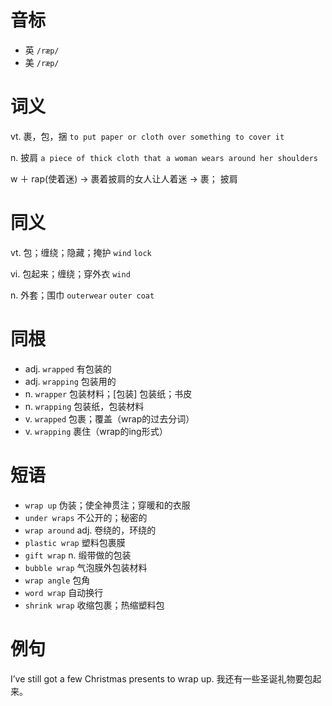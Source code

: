 # 音标

- 英 `/ræp/`
- 美 `/ræp/`

# 词义

vt. 裹，包，捆
`to put paper or cloth over something to cover it`

n. 披肩
`a piece of thick cloth that a woman wears around her shoulders`



w ＋ rap(使着迷) → 裹着披肩的女人让人着迷 → 裹； 披肩

# 同义

vt. 包；缠绕；隐藏；掩护
`wind` `lock`

vi. 包起来；缠绕；穿外衣
`wind`

n. 外套；围巾
`outerwear` `outer coat`

# 同根

- adj. `wrapped` 有包装的
- adj. `wrapping` 包装用的
- n. `wrapper` 包装材料；[包装] 包装纸；书皮
- n. `wrapping` 包装纸，包装材料
- v. `wrapped` 包裹；覆盖（wrap的过去分词）
- v. `wrapping` 裹住（wrap的ing形式）

# 短语

- `wrap up` 伪装；使全神贯注；穿暖和的衣服
- `under wraps` 不公开的；秘密的
- `wrap around` adj. 卷绕的，环绕的
- `plastic wrap` 塑料包裹膜
- `gift wrap` n. 缎带做的包装
- `bubble wrap` 气泡膜外包装材料
- `wrap angle` 包角
- `word wrap` 自动换行
- `shrink wrap` 收缩包裹；热缩塑料包

# 例句

I’ve still got a few Christmas presents to wrap up.
我还有一些圣诞礼物要包起来。


